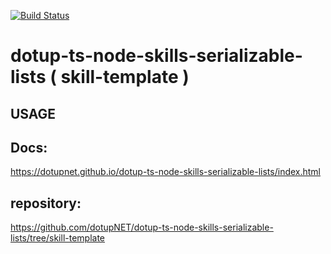 [![Build Status](https://travis-ci.org/dotupNET/dotup-ts-node-skills-serializable-lists.svg?branch=skill-template)](https://travis-ci.org/dotupNET/dotup-ts-node-skills-serializable-lists)

# dotup-ts-node-skills-serializable-lists ( skill-template )


## USAGE


## Docs:
https://dotupnet.github.io/dotup-ts-node-skills-serializable-lists/index.html

## repository:
https://github.com/dotupNET/dotup-ts-node-skills-serializable-lists/tree/skill-template
